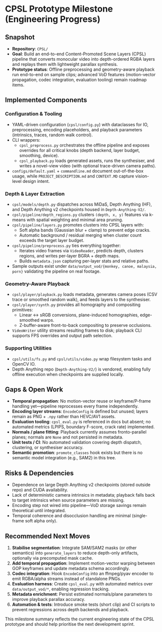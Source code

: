 # CPSL Prototype Milestone (Engineering Progress)

## Snapshot
- **Repository**: `CPSL/`
- **Goal**: Build an end-to-end Content-Promoted Scene Layers (CPSL) pipeline that converts monocular video into depth-ordered RGBA layers and replays them with lightweight parallax synthesis.
- **Prototype status**: Offline preprocessing and geometry-aware playback run end-to-end on sample clips; advanced VoD features (motion-vector propagation, codec integration, evaluation tooling) remain roadmap items.

## Implemented Components

### Configuration & Tooling
- YAML-driven configuration (`cpsl/config.py`) with dataclasses for IO, preprocessing, encoding placeholders, and playback parameters (intrinsics, traces, random walk control).
- CLI wrappers:
  - `cpsl_preprocess.py` orchestrates the offline pipeline and exposes overrides for all critical knobs (depth backend, layer budget, smoothing, device).
  - `cpsl_playback.py` loads generated assets, runs the synthesiser, and writes a novel-view video (with optional trace-driven camera paths).
- `configs/default.yaml` + `commandline.md` document out-of-the-box usage, while `PROJECT_DESCRIPTION.md` and `CONTEXT.MD` capture vision-level design intent.

### Depth & Layer Extraction
- `cpsl/models/depth.py` dispatches across MiDaS, Depth Anything (HF), and Depth Anything v2 checkpoints housed in `Depth-Anything-V2/`.
- `cpsl/pipeline/depth_regions.py` clusters `(depth, x, y)` features via k-means with spatial weighting and minimal area pruning.
- `cpsl/pipeline/layers.py` promotes clusters into CPSL layers with:
  - Soft alpha bands (Gaussian blur + clamp) to prevent edge cracks.
  - Automatic background / residual merging when cluster count exceeds the target layer budget.
- `cpsl/pipeline/preprocess.py` ties everything together:
  - Iterates video frames via `VideoReader`, predicts depth, clusters regions, and writes per-layer BGRA + depth maps.
  - Builds `metadata.json` capturing per-layer stats and relative paths.
- Sample outputs exist under `data/output_vod/{monkey, canoe, malaysia, porn}` validating the pipeline on real footage.

### Geometry-Aware Playback
- `cpsl/player/playback.py` loads metadata, generates camera poses (CSV trace or smoothed random walk), and feeds layers to the synthesiser.
- `cpsl/player/synth.py` provides all homography and compositing primitives:
  - Linear ↔ sRGB conversions, plane-induced homographies, edge-smoothed warps.
  - Z-buffer-aware front-to-back compositing to preserve occlusions.
- `VideoWriter` utility streams resulting frames to disk; playback CLI supports FPS overrides and output path selection.

### Supporting Utilities
- `cpsl/utils/fs.py` and `cpsl/utils/video.py` wrap filesystem tasks and OpenCV IO.
- Depth Anything repo (`Depth-Anything-V2/`) is vendored, enabling fully offline execution when checkpoints are supplied locally.

## Gaps & Open Work
- **Temporal propagation**: No motion-vector reuse or keyframe/P-frame handling yet—pipeline reprocesses every frame independently.
- **Encoding layer streams**: `EncodeConfig` is defined but unused; layers remain as PNG + `.npy` rather than HEVC/AV1 assets.
- **Evaluation tooling**: `cpsl_eval.py` is referenced in docs but absent; no automated metrics (LPIPS, boundary F-score, crack rate) implemented.
- **Normals / plane fitting**: Playback currently assumes fronto-parallel planes; normals are `None` and not persisted in metadata.
- **Unit tests / CI**: No automated validation covering depth dispatch, clustering, or synthesiser accuracy.
- **Semantic promotion**: `promote_classes` hook exists but there is no semantic model integration (e.g., SAM2) in this tree.

## Risks & Dependencies
- Dependence on large Depth Anything v2 checkpoints (stored outside repo) and CUDA availability.
- Lack of deterministic camera intrinsics in metadata; playback falls back to target intrinsics when source parameters are missing.
- Encoding step not wired into pipeline—VoD storage savings remain theoretical until integrated.
- Temporal coherence and disocclusion handling are minimal (single-frame soft alpha only).

## Recommended Next Moves
1. **Stabilise segmentation**: Integrate SAM/SAM2 masks (or other semantics) into `generate_layers` to reduce depth-only artifacts, optionally via precomputed mask cache.
2. **Add temporal propagation**: Implement motion-vector warping between GOP keyframes and update metadata schema accordingly.
3. **Codec integration**: Hook `EncodeConfig` into an ffmpeg/pyav encoder to emit RGBA/alpha streams instead of standalone PNGs.
4. **Evaluation harness**: Create `cpsl_eval.py` with automated metrics over `data/output_vod/*`, enabling regression tracking.
5. **Metadata enrichment**: Persist estimated normals/plane parameters to improve playback parallax accuracy.
6. **Automation & tests**: Introduce smoke tests (short clip) and CI scripts to prevent regressions across depth backends and playback.

This milestone summary reflects the current engineering state of the CPSL prototype and should help prioritise the next development sprint.

